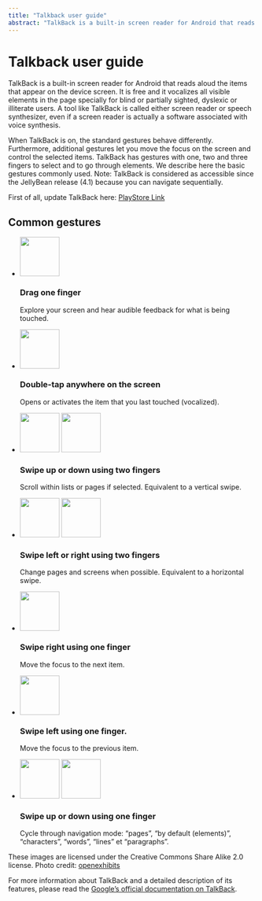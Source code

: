```yaml
---
title: "Talkback user guide"
abstract: "TalkBack is a built-in screen reader for Android that reads aloud the items that appear on the device screen"
---
```


# Talkback user guide

TalkBack is a built-in screen reader for Android that reads aloud the items that appear on the device screen. It is free and it vocalizes all visible elements in the page specially for blind or partially sighted, dyslexic or illiterate users. A tool like TalkBack is called either screen reader or speech synthesizer, even if a screen reader is actually a software associated with voice synthesis.

When TalkBack is on, the standard gestures behave differently. Furthermore, additional gestures let you move the focus on the screen and control the selected items. TalkBack has gestures with one, two and three fingers to select and to go through elements. We describe here the basic gestures commonly used. Note: TalkBack is considered as accessible since the JellyBean release (4.1) because you can navigate sequentially.

First of all, update TalkBack here: [PlayStore Link](https://play.google.com/store/apps/details?id=com.google.android.marvin.talkback)

## Common gestures
<ul class="list-gesture">
  <li class="clearfix">
    <img src="../../images/gesture1.png" alt="" width="80">    
    <h3>Drag one finger</h3>
    <p>Explore your screen and hear audible feedback for what is being touched.</p>
  </li>
  <li class="clearfix">    
    <img src="../../images/gesture2.png" alt="" width="80">
    <h3>Double-tap anywhere on the screen</h3>
    <p>Opens or activates the item that you last touched (vocalized).</p>
  </li>
  <li class="clearfix">
      <img src="../../images/gesture3_1.png" alt="" width="80">
      <img src="../../images/gesture3_2.png" alt="" width="80">    
      <h3>Swipe up or down using two fingers</h3>
      <p>Scroll within lists or pages if selected. Equivalent to a vertical swipe.</p>
  </li>
  <li class="clearfix">
      <img src="../../images/gesture4_1.png" alt="" width="80">
      <img src="../../images/gesture4_2.png" alt="" width="80">    
      <h3>Swipe left or right using two fingers</h3>
      <p>Change pages and screens when possible. Equivalent to a horizontal swipe.</p> 
  </li>
  <li class="clearfix">
      <img src="../../images/gesture5.png" alt="" width="80">    
      <h3>Swipe right using one finger</h3>
      <p>Move the focus to the next item.</p>
  </li>
  <li class="clearfix">
      <img src="../../images/gesture6.png" alt="" width="80">    
      <h3>Swipe left using one finger.</h3>
      <p>Move the focus to the previous item.</p>
  </li>
  <li class="clearfix">
      <img src="../../images/gesture7.png" alt="" width="80">
      <img src="../../images/gesture8.png" alt="" width="80">
      <h3>Swipe up or down using one finger</h3>
      <p>Cycle through navigation mode: “pages”, “by default (elements)”, “characters”, “words”, “lines” et “paragraphs”.</p>
  </li>
</ul>

<span class="licence">These images are licensed under the Creative Commons Share Alike 2.0 license. Photo credit: <a href="http://www.flickr.com/people/27512715@N02/">openexhibits</a></span>

For more information about TalkBack and a detailed description of its features, please read the [Google’s official documentation on TalkBack](https://support.google.com/accessibility/android/answer/6283677?ref_topic=3529932).
